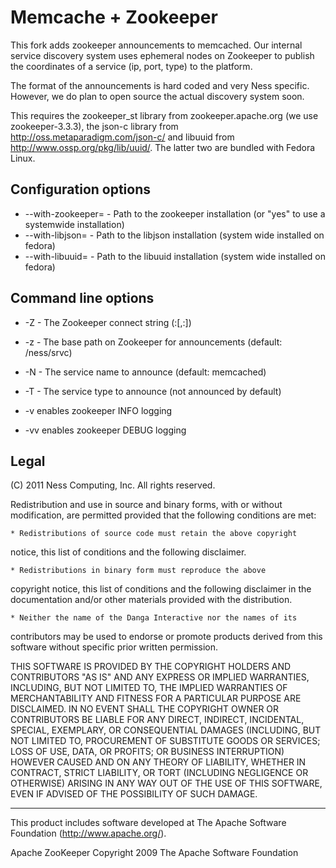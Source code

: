 Memcache + Zookeeper
====================

This fork adds zookeeper announcements to memcached. Our internal
service discovery system uses ephemeral nodes on Zookeeper to publish
the coordinates of a service (ip, port, type) to the platform.

The format of the announcements is hard coded and very Ness
specific. However, we do plan to open source the actual discovery
system soon.


This requires the zookeeper_st library from zookeeper.apache.org (we
use zookeeper-3.3.3), the json-c library from
http://oss.metaparadigm.com/json-c/ and libuuid from
http://www.ossp.org/pkg/lib/uuid/. The latter two are bundled with
Fedora Linux.

Configuration options
---------------------

* --with-zookeeper=<path>  - Path to the zookeeper installation (or "yes" to use a systemwide installation)
* --with-libjson=<path>    - Path to the libjson installation (system wide installed on fedora)
* --with-libuuid=<path>    - Path to the libuuid installation (system wide installed on fedora)


Command line options
--------------------

* -Z <connect>  - The Zookeeper connect string (<ip>:<port>[,<ip2>:<port2>])
* -z <path>     - The base path on Zookeeper for announcements (default: /ness/srvc)
* -N <name>     - The service name to announce (default: memcached)
* -T <type>     - The service type to announce (not announced by default)

* -v enables zookeeper INFO logging
* -vv enables zookeeper DEBUG logging

Legal
-----

(C) 2011 Ness Computing, Inc. 
All rights reserved.

Redistribution and use in source and binary forms, with or without
modification, are permitted provided that the following conditions are
met:

    * Redistributions of source code must retain the above copyright
notice, this list of conditions and the following disclaimer.

    * Redistributions in binary form must reproduce the above
copyright notice, this list of conditions and the following disclaimer
in the documentation and/or other materials provided with the
distribution.

    * Neither the name of the Danga Interactive nor the names of its
contributors may be used to endorse or promote products derived from
this software without specific prior written permission.

THIS SOFTWARE IS PROVIDED BY THE COPYRIGHT HOLDERS AND CONTRIBUTORS
"AS IS" AND ANY EXPRESS OR IMPLIED WARRANTIES, INCLUDING, BUT NOT
LIMITED TO, THE IMPLIED WARRANTIES OF MERCHANTABILITY AND FITNESS FOR
A PARTICULAR PURPOSE ARE DISCLAIMED. IN NO EVENT SHALL THE COPYRIGHT
OWNER OR CONTRIBUTORS BE LIABLE FOR ANY DIRECT, INDIRECT, INCIDENTAL,
SPECIAL, EXEMPLARY, OR CONSEQUENTIAL DAMAGES (INCLUDING, BUT NOT
LIMITED TO, PROCUREMENT OF SUBSTITUTE GOODS OR SERVICES; LOSS OF USE,
DATA, OR PROFITS; OR BUSINESS INTERRUPTION) HOWEVER CAUSED AND ON ANY
THEORY OF LIABILITY, WHETHER IN CONTRACT, STRICT LIABILITY, OR TORT
(INCLUDING NEGLIGENCE OR OTHERWISE) ARISING IN ANY WAY OUT OF THE USE
OF THIS SOFTWARE, EVEN IF ADVISED OF THE POSSIBILITY OF SUCH DAMAGE.

----

This product includes software developed at
The Apache Software Foundation (http://www.apache.org/).

Apache ZooKeeper
Copyright 2009 The Apache Software Foundation

